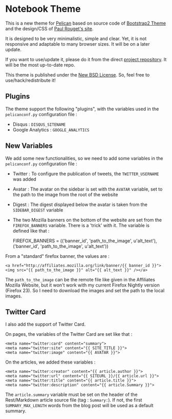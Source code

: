 # Notebook Theme

This is a new theme for [Pelican](http://blog.getpelican.com/ 'Pelican') based on source code of [Bootstrap2 Theme](https://github.com/quack1/pelican-themes/tree/master/bootstrap2 'Bootstrap2 Theme') and the design/CSS of [Paul Rouget's site](http://paulrouget.com/ 'Paul Rouget').

It is designed to be very minimalistic, simple and clear. Yet, it is not responsive and adaptable to many browser sizes. It will be on a later update.

If you want to use/update it, please do it from the direct [project repository](https://github.com/quack1/notebook). It will be the most up-to-date repo.

This theme is published under the [New BSD License](http://opensource.org/licenses/BSD-3-Clause). So, feel free to use/hack/redistribute it!

## Plugins

The theme support the following "plugins", with the variables used in the `pelicanconf.py` configuration file : 
	
- Disqus : `DISQUS_SITENAME` 
- Google Analytics : `GOOGLE_ANALYTICS`

## New Variables

We add some new functionalities, so we need to add some variables in the `pelicanconf.py` configuration file : 

- Twitter : To configure the publication of tweets, the `TWITTER_USERNAME` was added
- Avatar : The avatar on the sidebar is set with the `AVATAR` variable, set to the path to the image from the root of the website
- Digest : The digest displayed below the avatar is taken from the `SIDEBAR_DIGEST` variable
- The two Mozilla banners on the bottom of the website are set from the `FIREFOX_BANNERS` variable. There is a 'trick' with it. The variable is defined like that : 

	FIREFOX_BANNERS = (('banner_id', 'path_to_the_image', u'alt_text'),
					('banner_id', 'path_to_the_image', u'alt_text'))

From a "standard" firefox banner, the values are : 

	<a href="http://affiliates.mozilla.org/link/banner/{{ banner_id }}"><img src="{{ path_to_the_image }}" alt="{{ alt_text }}" /></a>

The `path_to_the_image` can be the remote file like given in the Affiliates Mozilla Website, but it won't work with my current Firefox Nightly version (Firefox 23). So I need to download the images and set the path to the local images.

## Twitter Card

I also add the support of Twitter Card.

On pages, the variables of the Twitter Card are set like that : 

	<meta name="twitter:card" content="summary">
	<meta name="twitter:site" content="{{ SITE_TITLE }}">
	<meta name="twitter:image" content="{{ AVATAR }}">

On the articles, we added these variables : 

	<meta name="twitter:creator" content="{{ article.author }}">
	<meta name="twitter:url" content="{{ SITEURL }}/{{ article.url }}">
	<meta name="twitter:title" content="{{ article.title }}">
	<meta name="twitter:description" content="{{ article.Summary }}">

The `article.summary` variable must be set on the header of the Rest/Markdown article source file (tag : `Summary:`). If not, the first `SUMMARY_MAX_LENGTH` words from the blog post will be used as a default summary.